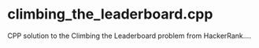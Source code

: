 # climbing_the_leaderboard.cpp
 CPP solution to the Climbing the Leaderboard problem from HackerRank....

